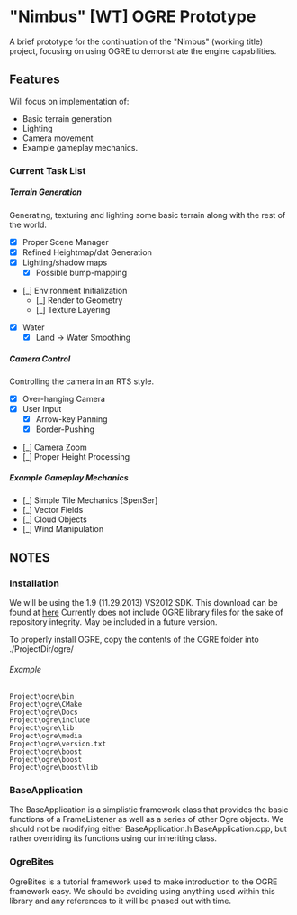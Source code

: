 "Nimbus" [WT] OGRE Prototype
============================

A brief prototype for the continuation of the "Nimbus" (working title) project, focusing on using OGRE to demonstrate the engine capabilities.

## Features
Will focus on implementation of:
 * Basic terrain generation
 * Lighting
 * Camera movement
 * Example gameplay mechanics.

### Current Task List
##### Terrain Generation
Generating, texturing and lighting some basic terrain along with the rest of the world.
 * [X] Proper Scene Manager
 * [X] Refined Heightmap/dat Generation
 * [X] Lighting/shadow maps
    * [X] Possible bump-mapping
 * [_] Environment Initialization
    * [_] Render to Geometry
	* [_] Texture Layering
 * [X] Water
    * [X] Land -> Water Smoothing

##### Camera Control
Controlling the camera in an RTS style.
 * [X] Over-hanging Camera
 * [X] User Input
    * [X] Arrow-key Panning
    * [X] Border-Pushing
 * [_] Camera Zoom
 * [_] Proper Height Processing

##### Example Gameplay Mechanics
 * [_] Simple Tile Mechanics [SpenSer]
 * [_] Vector Fields
 * [_] Cloud Objects
 * [_] Wind Manipulation

## NOTES
### Installation
We will be using the 1.9 (11.29.2013) VS2012 SDK. This download can be found at [here](http://www.ogre3d.org/download/sdk)
Currently does not include OGRE library files for the sake of repository integrity. May be included in a future version.

To properly install OGRE, copy the contents of the OGRE folder into ./ProjectDir/ogre/
###### Example
```
Project\ogre\bin
Project\ogre\CMake
Project\ogre\Docs
Project\ogre\include
Project\ogre\lib
Project\ogre\media
Project\ogre\version.txt
Project\ogre\boost
Project\ogre\boost
Project\ogre\boost\lib
```

### BaseApplication
The BaseApplication is a simplistic framework class that provides the basic functions of a FrameListener as well as a series of other Ogre objects. We should not be modifying either BaseApplication.h BaseApplication.cpp, but rather overriding its functions using our inheriting class.

### OgreBites
OgreBites is a tutorial framework used to make introduction to the OGRE framework easy. We should be avoiding using anything used within this library and any references to it will be phased out with time.